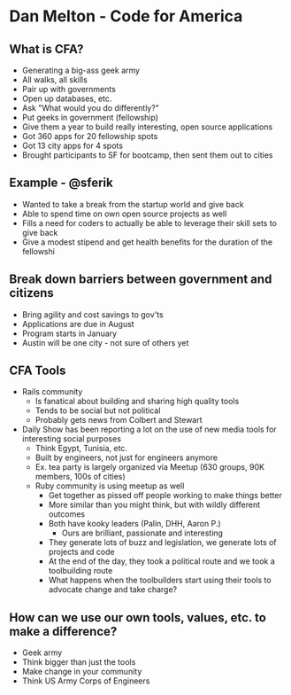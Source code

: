# Dan Melton - Code for America
## What is CFA?
  - Generating a big-ass geek army
  - All walks, all skills
  - Pair up with governments
  - Open up databases, etc.
  - Ask "What would you do differently?"
  - Put geeks in government (fellowship)
  - Give them a year to build really interesting, open source applications
  - Got 360 apps for 20 fellowship spots
  - Got 13 city apps for 4 spots
  - Brought participants to SF for bootcamp, then sent them out to cities

## Example - @sferik
- Wanted to take a break from the startup world and give back
- Able to spend time on own open source projects as well
- Fills a need for coders to actually be able to leverage their skill sets to give back
- Give a modest stipend and get health benefits for the duration of the fellowshi

## Break down barriers between government and citizens
- Bring agility and cost savings to gov'ts
- Applications are due in August
- Program starts in January
- Austin will be one city - not sure of others yet

## CFA Tools
- Rails community
  - Is fanatical about building and sharing high quality tools
  - Tends to be social but not political
  - Probably gets news from Colbert and Stewart
- Daily Show has been reporting a lot on the use of new media tools for interesting social purposes
  - Think Egypt, Tunisia, etc. 
  - Built by engineers, not just for engineers anymore
  - Ex. tea party is largely organized via Meetup (630 groups, 90K members, 100s of cities)
  - Ruby community is using meetup as well
    - Get together as pissed off people working to make things better
    - More similar than you might think, but with wildly different outcomes
    - Both have kooky leaders (Palin, DHH, Aaron P.)
      - Ours are brilliant, passionate and interesting
    - They generate lots of buzz and legislation, we generate lots of projects and code
    - At the end of the day, they took a political route and we took a toolbuilding route
    - What happens when the toolbuilders start using their tools to advocate change and take charge?

## How can we use our own tools, values, etc. to make a difference?
- Geek army
- Think bigger than just the tools
- Make change in your community
- Think US Army Corps of Engineers